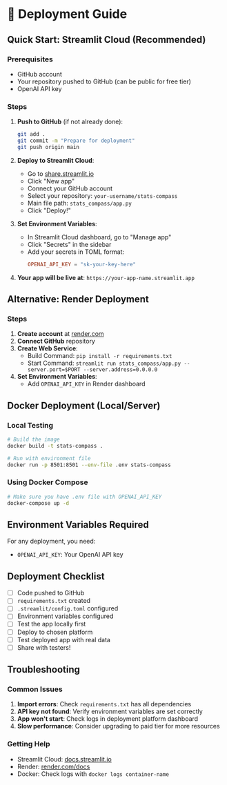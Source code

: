 # 🚀 Deployment Guide

## Quick Start: Streamlit Cloud (Recommended)

### Prerequisites
- GitHub account
- Your repository pushed to GitHub (can be public for free tier)
- OpenAI API key

### Steps
1. **Push to GitHub** (if not already done):
   ```bash
   git add .
   git commit -m "Prepare for deployment"
   git push origin main
   ```

2. **Deploy to Streamlit Cloud**:
   - Go to [share.streamlit.io](https://share.streamlit.io)
   - Click "New app"
   - Connect your GitHub account
   - Select your repository: `your-username/stats-compass`
   - Main file path: `stats_compass/app.py`
   - Click "Deploy!"

3. **Set Environment Variables**:
   - In Streamlit Cloud dashboard, go to "Manage app"
   - Click "Secrets" in the sidebar
   - Add your secrets in TOML format:
     ```toml
     OPENAI_API_KEY = "sk-your-key-here"
     ```

4. **Your app will be live at**: `https://your-app-name.streamlit.app`

## Alternative: Render Deployment

### Steps
1. **Create account** at [render.com](https://render.com)
2. **Connect GitHub** repository
3. **Create Web Service**:
   - Build Command: `pip install -r requirements.txt`
   - Start Command: `streamlit run stats_compass/app.py --server.port=$PORT --server.address=0.0.0.0`
4. **Set Environment Variables**:
   - Add `OPENAI_API_KEY` in Render dashboard

## Docker Deployment (Local/Server)

### Local Testing
```bash
# Build the image
docker build -t stats-compass .

# Run with environment file
docker run -p 8501:8501 --env-file .env stats-compass
```

### Using Docker Compose
```bash
# Make sure you have .env file with OPENAI_API_KEY
docker-compose up -d
```

## Environment Variables Required

For any deployment, you need:
- `OPENAI_API_KEY`: Your OpenAI API key

## Deployment Checklist

- [ ] Code pushed to GitHub
- [ ] `requirements.txt` created
- [ ] `.streamlit/config.toml` configured
- [ ] Environment variables configured
- [ ] Test the app locally first
- [ ] Deploy to chosen platform
- [ ] Test deployed app with real data
- [ ] Share with testers!

## Troubleshooting

### Common Issues
1. **Import errors**: Check `requirements.txt` has all dependencies
2. **API key not found**: Verify environment variables are set correctly
3. **App won't start**: Check logs in deployment platform dashboard
4. **Slow performance**: Consider upgrading to paid tier for more resources

### Getting Help
- Streamlit Cloud: [docs.streamlit.io](https://docs.streamlit.io/streamlit-community-cloud)
- Render: [render.com/docs](https://render.com/docs)
- Docker: Check logs with `docker logs container-name`
